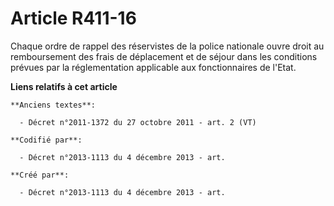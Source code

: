 # Article R411-16

Chaque ordre de rappel des réservistes de la police nationale ouvre droit au remboursement des frais de déplacement et de
séjour dans les conditions prévues par la réglementation applicable aux fonctionnaires de l'Etat.

**Liens relatifs à cet article**

	**Anciens textes**:

	  - Décret n°2011-1372 du 27 octobre 2011 - art. 2 (VT)

	**Codifié par**:

	  - Décret n°2013-1113 du 4 décembre 2013 - art.

	**Créé par**:

	  - Décret n°2013-1113 du 4 décembre 2013 - art.
